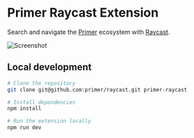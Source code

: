 # Primer Raycast Extension

Search and navigate the [Primer](https://primer.style) ecosystem with [Raycast](https://raycast.com/).

![Screenshot](https://user-images.githubusercontent.com/4608155/224273440-d5367cb7-9b4a-4a93-b9a2-8a03b48a0233.png)

## Local development

```sh
# Clone the repository
git clone git@github.com:primer/raycast.git primer-raycast

# Install dependencies
npm install

# Run the extension locally
npm run dev
```
